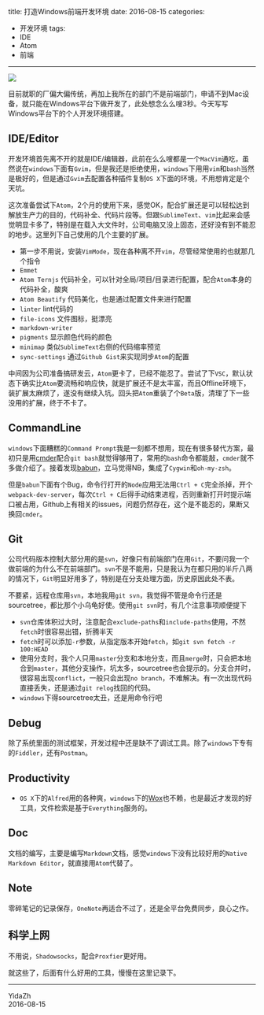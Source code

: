 title: 打造Windows前端开发环境
date: 2016-08-15
categories:
- 开发环境
tags:
- IDE
- Atom
- 前端

---

![](https://2mih-static-1255626632.file.myqcloud.com/front-end.jpeg)

目前就职的厂偏大偏传统，再加上我所在的部门不是前端部门，申请不到Mac设备，就只能在Windows平台下做开发了，此处想念么么嗖3秒。今天写写Windows平台下的个人开发环境搭建。

<!-- more -->

## IDE/Editor

开发环境首先离不开的就是IDE/编辑器，此前在么么嗖都是一个`MacVim`通吃，虽然说在`windows`下面有`Gvim`，但是我还是拒绝使用，`windows`下用用`vim`和`bash`当然是极好的，但是通过`Gvim`去配置各种插件复制`OS X`下面的环境，不用想肯定是个天坑。

这次准备尝试下`Atom`，2个月的使用下来，感觉OK，配合扩展还是可以轻松达到解放生产力的目的，代码补全、代码片段等。但跟`SublimeText`、`vim`比起来会感觉明显卡多了，特别是在载入大文件时，公司电脑又没上固态，还好没有到不能忍的地步。这里列下自己使用的几个主要的扩展。

- 第一步不用说，安装`VimMode`，现在各种离不开`vim`，尽管经常使用的也就那几个指令
- `Emmet`
- `Atom Ternjs` 代码补全，可以针对全局/项目/目录进行配置，配合`Atom`本身的代码补全，酸爽
- `Atom Beautify` 代码美化，也是通过配置文件来进行配置
- `linter` lint代码的
- `file-icons` 文件图标，挺漂亮
- `markdown-writer`
- `pigments` 显示颜色代码的颜色
- `minimap` 类似`SublimeText`右侧的代码缩率预览
- `sync-settings` 通过`Github Gist`来实现同步`Atom`的配置

中间因为公司准备搞研发云，`Atom`更卡了，已经不能忍了。尝试了下`VSC`，默认状态下确实比`Atom`要流畅和响应快，就是扩展还不是太丰富，而且Offline环境下，装扩展太麻烦了，遂没有继续入坑。回头把`Atom`重装了个`Beta`版，清理了下一些没用的扩展，终于不卡了。

## CommandLine

`windows`下面糟糕的`Command Prompt`我是一刻都不想用，现在有很多替代方案，最初只是用[cmder](http://cmder.net/)配合`git bash`就觉得够用了，常用的`bash`命令都能敲，`cmder`就不多做介绍了。接着发现[babun](http://babun.github.io/)，立马觉得NB，集成了`Cygwin`和`oh-my-zsh`。

但是`babun`下面有个Bug，命令行打开的`Node`应用无法用`Ctrl + C`完全杀掉，开个`webpack-dev-server`，每次`Ctrl + C`后得手动结束进程，否则重新打开时提示端口被占用，Github上有相关的issues，问题仍然存在，这个是不能忍的，果断又换回`cmder`。

## Git

公司代码版本控制大部分用的是`svn`，好像只有前端部门在用`Git`，不要问我一个做前端的为什么不在前端部门。`svn`不是不能用，只是我认为在都只用的半斤八两的情况下，`Git`明显好用多了，特别是在分支处理方面，历史原因此处不表。

不要紧，远程仓库用`svn`，本地我用`git svn`，我觉得不管是命令行还是sourcetree，都比那个小乌龟好使。使用`git svn`时，有几个注意事项顺便提下

- `svn`仓库体积过大时，注意配合`exclude-paths`和`include-paths`使用，不然`fetch`时很容易出错，折腾半天
- `fetch`时可以添加`-r`参数，从指定版本开始`fetch`，如`git svn fetch -r 100:HEAD`
- 使用分支时，我个人只用`master`分支和本地分支，而且`merge`时，只会把本地合到`master`，其他分支操作，坑太多，sourcetree也会提示的。分支合并时，很容易出现`conflict`，一般只会出现`no branch`，不难解决。有一次出现代码直接丢失，还是通过`git relog`找回的代码。
- `windows`下得sourcetree太丑，还是用命令行吧

## Debug

除了系统里面的测试框架，开发过程中还是缺不了调试工具。除了`windows`下专有的`Fiddler`，还有`Postman`。

## Productivity

- `OS X`下的`Alfred`用的各种爽，`windows`下的[Wox](https://github.com/Wox-launcher/Wox)也不赖，也是最近才发现的好工具，文件检索是基于`Everything`服务的。

## Doc

文档的编写，主要是编写`Markdown`文档，感觉`windows`下没有比较好用的`Native Markdown Editor`，就直接用`Atom`代替了。

## Note

零碎笔记的记录保存，`OneNote`再适合不过了，还是全平台免费同步，良心之作。

## 科学上网

不用说，`Shadowsocks`，配合`Proxfier`更好用。

就这些了，后面有什么好用的工具，慢慢在这里记录下。

---

YidaZh  
2016-08-15
